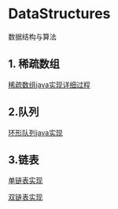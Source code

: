 # DataStructures

数据结构与算法



## 1. 稀疏数组

[稀疏数组java实现详细过程](https://github.com/zmscr/DataStructures/blob/main/com/zmscr/sparsearray/%E7%A8%80%E7%96%8F%E6%95%B0%E7%BB%84java%E5%AE%9E%E7%8E%B0%E8%AF%A6%E7%BB%86%E8%BF%87%E7%A8%8B.md)



## 2.队列

[环形队列java实现](https://github.com/zmscr/DataStructures/blob/main/com/zmscr/queue/%E7%8E%AF%E5%BD%A2%E9%98%9F%E5%88%97%E5%AE%9E%E7%8E%B0.md)





## 3.链表

[单链表实现](https://github.com/zmscr/DataStructures/blob/main/com/zmscr/linkedlist/单链表实现.md)

[双链表实现](https://github.com/zmscr/DataStructures/blob/main/com/zmscr/linkedlist/%E5%8F%8C%E9%93%BE%E8%A1%A8%E5%AE%9E%E7%8E%B0.md)
